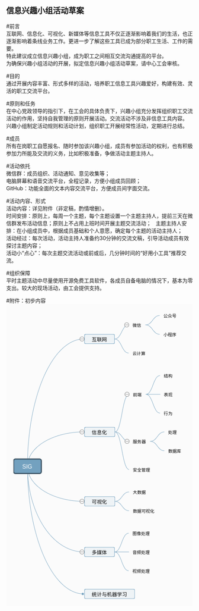 信息兴趣小组活动草案
--------------------------------------


#前言  
互联网、信息化、可视化、新媒体等信息工具不仅正逐渐影响着我们的生活，也正逐渐影响着条线业务工作。更进一步了解这些工具已成为部分职工生活、工作的需要。  
特此建议成立信息兴趣小组，成为职工之间相互交流沟通提高的平台。  
为确保兴趣小组活动的开展，拟定信息兴趣小组活动草案，请中心工会审核。


#目的  
通过开展内容丰富、形式多样的活动，培养职工信息工具兴趣爱好，构建有效、灵活的职工交流平台。


#原则和任务  
在中心党政领导的指引下，在工会的具体负责下，兴趣小组充分发挥组织职工交流活动的作用，坚持自我管理的原则开展活动。交流活动不涉及非信息工具内容。  
兴趣小组制定活动规则和活动计划，组织职工开展经常性活动，定期进行总结。


#成员  
所有在岗职工自愿报名、随时参加该兴趣小组，成员有参加活动的权利，也有积极参加力所能及交流的义务，比如积极准备，争做活动主题主持人。


#活动依托  
微信群：成员组织、活动通知、意见收集等；  
电脑屏幕和语音交流平台，全程记录，方便小组成员回顾；  
GitHub：功能全面的文本内容交流平台，方便成员间字面交流。


#活动内容、形式  
活动内容：详见附件（非定稿，酌情增删）。  
时间安排：原则上，每周一个主题，每个主题设置一个主题主持人，提前三天在微信群发布活动信息；原则上不占用上班时间开展主题交流活动；  
主题主持人安排：在小组成员中，根据成员基础和个人意愿，确定每个主题的活动主持人；  
活动经过：每次活动，活动主持人准备约30分钟的交流文稿，引导活动成员有效探讨主题内容；  
活动小“点心”：每次主题交流活动或前或后，几分钟时间的“好用小工具”推荐交流。

#组织保障  
平时主题活动中尽量使用开源免费工具软件，各成员自备电脑的情况下，基本为零支出。较大的现场活动，由工会提供支持。

#附件：初步内容  
![兴趣小组部分内容](https://github.com/shuzhizhang/img/blob/master/SIG.png)

